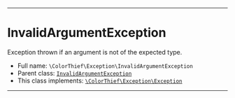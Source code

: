 ***

# InvalidArgumentException

Exception thrown if an argument is not of the expected type.



* Full name: `\ColorThief\Exception\InvalidArgumentException`
* Parent class: [`InvalidArgumentException`](../../InvalidArgumentException.md)
* This class implements:
[`\ColorThief\Exception\Exception`](./Exception.md)






***

